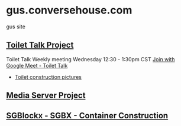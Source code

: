 # gus.conversehouse.com
gus site

## [Toilet Talk Project](./project/toilettalk)
Toilet Talk Weekly meeting Wednesday 12:30 - 1:30pm CST [Join with Google Meet - Toilet Talk](https://meet.google.com/apg-vmih-akq)

- [Toilet construction pictures](https://photos.app.goo.gl/R6V62FhKW1S6XRuS8)


## [Media Server Project](http://blog.christrees.com/fix/media/)

## [SGBlockx - SGBX - Container Construction](https://www.sgblocks.com/)
